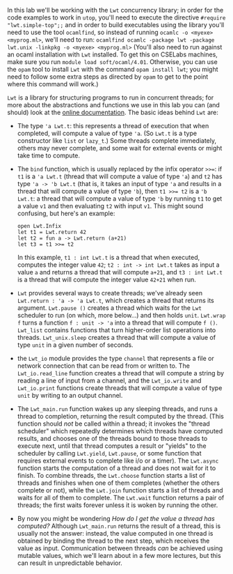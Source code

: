 In this lab we'll be working with the `Lwt` concurrency library; in
order for the code examples to work in `utop`, you'll need to execute
the directive `#require "lwt.simple-top";;` and in order to build
executables using the library you'll need to use the tool `ocamlfind`,
so instead of running `ocamlc -o <myexe> <myprog.ml>`, we'll need to run:
`ocamlfind ocamlc -package lwt -package lwt.unix -linkpkg -o <myexe> <myprog.ml>`
(You'll also need to run against an ocaml installation with `Lwt` installed.
To get this on CSELabs machines, make sure you run `module load soft/ocaml/4.01`.
Otherwise, you can use the `opam` tool to install `Lwt` with the command
`opam install lwt`; you might need to follow some extra steps as directed by
`opam` to get to the point where this command will work.)

`Lwt` is a library for structuring programs to run in concurrent
threads; for more about the abstractions and functions we use in this
lab you can (and should) look at the [online documentation](https://ocsigen.org/lwt/2.5.0/api/Lwt).
The basic ideas behind `Lwt` are:

+ The type `'a Lwt.t`: this represents a thread of execution that when
  completed, will compute a value of type `'a`.  (So `Lwt.t` is a type
  constructor like `list` or `lazy_t`.) Some threads complete
  immediately, others may never complete, and some wait for external
  events or might take time to compute.

+ The `bind` function, which is usually replaced by the infix operator
  `>>=`: if `t1` is a `'a Lwt.t` (thread that will compute a value of
  type `'a`) and `t2` has type `'a -> 'b Lwt.t` (that is, it takes an
  input of type `'a` and results in a thread that will compute a value
  of type `'b`), then `t1 >>= t2` is a `'b Lwt.t`: a thread that will
  compute a value of type `'b` by running `t1` to get a value `v1` and
  then evaluating `t2` with input `v1`.  This might sound confusing,
  but here's an example:

  ```
  open Lwt.Infix
  let t1 = Lwt.return 42
  let t2 = fun a -> Lwt.return (a+21)
  let t3 = t1 >>= t2
  ```

  In this example, `t1 : int Lwt.t` is a thread that when executed, computes the
  integer value `42`; `t2 : int -> int Lwt.t` takes as input a value `a` and
  returns a thread that will compute `a+21`, and `t3 : int Lwt.t` is a thread
  that will compute the integer value `42+21` when run.

+ `Lwt` provides several ways to create threads; we've already seen
  `Lwt.return : 'a -> 'a Lwt.t`, which creates a thread that returns
  its argument.  `Lwt.pause ()` creates a thread which waits for the
  `Lwt` scheduler to run (on which, more below...) and then holds
  `unit`.  `Lwt.wrap f` turns a function `f : unit -> 'a` into a
  thread that will compute `f ()`. `Lwt_list` contains functions that
  turn higher-order list operations into threads. `Lwt_unix.sleep`
  creates a thread that will compute a value of type `unit` in a given
  number of seconds.

+ the `Lwt_io` module provides the type `channel` that represents a
  file or network connection that can be read from or written to.  The
  `Lwt_io.read_line` function creates a thread that will compute a
  string by reading a line of input from a channel, and the
  `Lwt_io.write` and `Lwt_io.print` functions create threads that will
  compute a value of type `unit` by writing to an output channel.

+ The `Lwt_main.run` function wakes up any sleeping threads, and runs a thread
to completion, returning the result computed by the thread. (This function
should *not* be called within a thread; it invokes the "thread scheduler" which
repeatedly determines which threads have computed results, and chooses one of the
threads bound to those threads to execute next, until that thread computes a
result or "yields" to the scheduler by calling `Lwt.yield`, `Lwt.pause`, or some
function that requires external events to complete like i/o or a timer).  The
`Lwt.async` function starts the computation of a thread and does not wait for it
to finish.  To combine threads, the `Lwt.choose` function starts a list of
threads and finishes when one of them completes (whether the others complete or
not), while the `Lwt.join` function starts a list of threads and waits for all
of them to complete. The `Lwt.wait` function returns a pair of threads; the
first waits forever unless it is woken by running the other.

+ By now you might be wondering *How do I get the value a thread has computed?*
Although `Lwt_main.run` returns the result of a thread, this is usually not the
answer: instead, the value computed in one thread is obtained by binding the
thread to the next step, which receives the value as input.  Communication
between threads *can* be achieved using mutable values, which we'll learn about
in a few more lectures, but this can result in unpredictable behavior.
